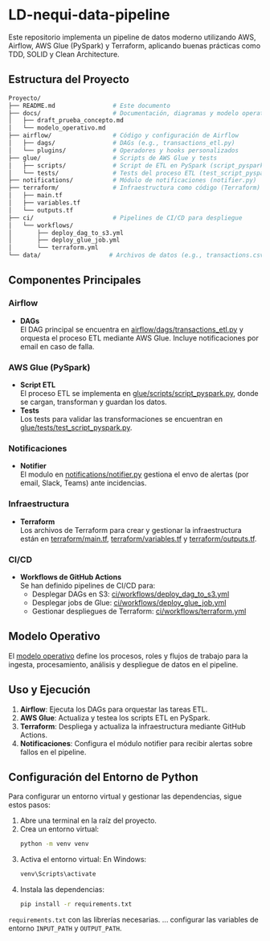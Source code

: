 # LD-nequi-data-pipeline

Este repositorio implementa un pipeline de datos moderno utilizando AWS, Airflow, AWS Glue (PySpark) y Terraform, aplicando buenas prácticas como TDD, SOLID y Clean Architecture.

## Estructura del Proyecto

```bash
Proyecto/
├── README.md                # Este documento
├── docs/                    # Documentación, diagramas y modelo operativo
│   ├── draft_prueba_concepto.md
│   └── modelo_operativo.md
├── airflow/                 # Código y configuración de Airflow
│   ├── dags/                # DAGs (e.g., transactions_etl.py)
│   └── plugins/             # Operadores y hooks personalizados
├── glue/                    # Scripts de AWS Glue y tests
│   ├── scripts/             # Script de ETL en PySpark (script_pyspark.py)
│   └── tests/               # Tests del proceso ETL (test_script_pyspark.py)
├── notifications/           # Módulo de notificaciones (notifier.py)
├── terraform/               # Infraestructura como código (Terraform)
│   ├── main.tf
│   ├── variables.tf
│   └── outputs.tf
├── ci/                      # Pipelines de CI/CD para despliegue
│   └── workflows/
│       ├── deploy_dag_to_s3.yml
│       ├── deploy_glue_job.yml
│       └── terraform.yml
└── data/                   # Archivos de datos (e.g., transactions.csv)
```

## Componentes Principales

### Airflow
- **DAGs**  
  El DAG principal se encuentra en [airflow/dags/transactions_etl.py](airflow\dags\transactions_etl.py) y orquesta el proceso ETL mediante AWS Glue. Incluye notificaciones por email en caso de falla.

### AWS Glue (PySpark)
- **Script ETL**  
  El proceso ETL se implementa en [glue/scripts/script_pyspark.py](glue\scripts\script_pyspark.py), donde se cargan, transforman y guardan los datos.  
- **Tests**  
  Los tests para validar las transformaciones se encuentran en [glue/tests/test_script_pyspark.py](glue\tests\test_script_pyspark.py).

### Notificaciones
- **Notifier**  
  El modulo en [notifications/notifier.py](notifications\notifier.py) gestiona el envo de alertas (por email, Slack, Teams) ante incidencias.

### Infraestructura
- **Terraform**  
  Los archivos de Terraform para crear y gestionar la infraestructura están en [terraform/main.tf](terraform\main.tf), [terraform/variables.tf](terraform\variables.tf) y [terraform/outputs.tf](terraform\outputs.tf).

### CI/CD
- **Workflows de GitHub Actions**  
  Se han definido pipelines de CI/CD para:
  - Desplegar DAGs en S3: [ci/workflows/deploy_dag_to_s3.yml](ci\workflows\deploy_dag_to_s3.yml)
  - Desplegar jobs de Glue: [ci/workflows/deploy_glue_job.yml](ci\workflows\deploy_glue_job.yml)
  - Gestionar despliegues de Terraform: [ci/workflows/terraform.yml](ci\workflows\terraform.yml)

## Modelo Operativo

El [modelo operativo](docs\modelo_operativo.md) define los procesos, roles y flujos de trabajo para la ingesta, procesamiento, análisis y despliegue de datos en el pipeline.

## Uso y Ejecución

1. **Airflow**: Ejecuta los DAGs para orquestar las tareas ETL.
2. **AWS Glue**: Actualiza y testea los scripts ETL en PySpark.
3. **Terraform**: Despliega y actualiza la infraestructura mediante GitHub Actions.
4. **Notificaciones**: Configura el módulo notifier para recibir alertas sobre fallos en el pipeline.

## Configuración del Entorno de Python

Para configurar un entorno virtual y gestionar las dependencias, sigue estos pasos:

1. Abre una terminal en la raíz del proyecto.
2. Crea un entorno virtual:
    ```sh
    python -m venv venv
    ```
3. Activa el entorno virtual:
    En Windows:
    ```sh
    venv\Scripts\activate
    ```
4. Instala las dependencias:
    ```sh
    pip install -r requirements.txt
    ```

`requirements.txt` con las librerías necesarias.
...
 configurar las variables de entorno `INPUT_PATH` y `OUTPUT_PATH`.
